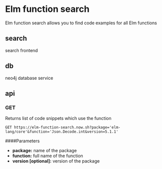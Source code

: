 # Elm function search

Elm function search allows you to find code examples for all Elm functions

## search

search frontend


## db

neo4j database service


## api

### GET
Returns list of code snippets which use the function


```
GET https://elm-function-search.now.sh?package='elm-lang/core'&function='Json.Decode.int&version=5.1.1'
```

####Parameters

- **package:** name of the package 
- **function:** full name of the function
- **version [optional]:** version of the package